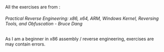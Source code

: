 #
All the exercises are from : 
###### Practical Reverse Engineering: x86, x64, ARM, Windows Kernel, Reversing Tools, and Obfuscation - Bruce Dang 

As I am a beginner in x86 assembly / reverse engineering, exercises are may contain errors.
